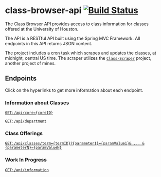 # class-browser-api [![Build Status](https://travis-ci.org/robert-vo/class-browser-api.svg?branch=master)](https://travis-ci.org/robert-vo/class-browser-api)

The Class Browser API provides access to class information for classes offered at the University of Houston. 

The API is a RESTful API built using the Spring MVC Framework. All endpoints in this API returns JSON content.

The project includes a cron task which scrapes and updates the classes, at midnight, central US time. The scraper utilizes the [<code>Class-Scraper</code>](https://github.com/robert-vo/Class-Scraper) project, another project of mines. 

## Endpoints
Click on the hyperlinks to get more information about each endpoint. 

### Information about Classes
[<code>GET:</code>```/api/core={coreID}```](CORE.md)

[<code>GET:</code>```/api/department```](DEPARTMENT.md)

### Class Offerings
[<code>GET:</code>```/api/classes/term={termID}?{parameter1}={paramValue1}& ... &{parameterN}={paramValueN}```](TERM.md)

### Work In Progress
[<code>GET:</code>```/api/information```](CLASS_INFORMATION.md)
